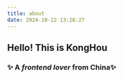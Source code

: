 ```yaml
---
title: about
date: 2024-10-22 13:28:27
---
```


## Hello! This is KongHou

### ✨ A _frontend lover_ from China✨
